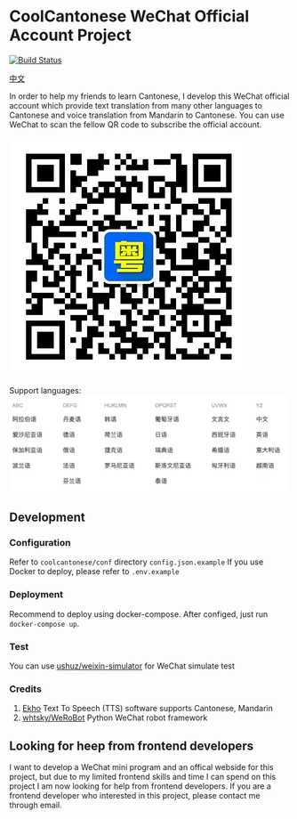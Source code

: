 # CoolCantonese WeChat Official Account Project
[![Build Status](https://travis-ci.org/kk17/CoolCantonese.svg)](https://travis-ci.org/kk17/CoolCantonese)

[中文](./README.md)

In order to help my friends to learn Cantonese, I develop this WeChat official account which provide text translation from many other languages to Cantonese and voice translation from Mandarin to Cantonese. You can use WeChat to scan the fellow QR code to subscribe the official account.

![CoolCantonese](./docs/qrcode.jpg)

Support languages:
![Support languages](./docs/support_input_languages.png)

## Development

### Configuration

Refer to `coolcantonese/conf` directory `config.json.example`
If you use Docker to deploy, please refer to `.env.example`

### Deployment

Recommend to deploy using docker-compose.
After configed, just run `docker-compose up`.

### Test

You can use [ushuz/weixin-simulator](https://github.com/ushuz/weixin-simulator) for WeChat simulate test

### Credits

1. [Ekho](http://www.eguidedog.net/cn/ekho_cn.php) Text To Speech (TTS) software supports Cantonese, Mandarin
2. [whtsky/WeRoBot](https://github.com/whtsky/WeRoBot) Python WeChat robot framework

## Looking for heep from frontend developers

I want to develop a WeChat mini program and an offical webside for this project, but due to my limited
frontend skills and time I can spend on this project I am now looking for help from frontend developers.
If you are a frontend developer who interested in this project, please contact me through email.